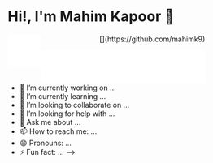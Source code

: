 # Hi!, I'm Mahim Kapoor 👋

<p align="center">
[<img align="left" alt="Mahim Kapoor | Github" src="/assets/icons/github-white.svg" style="color: white; height:65px;width:65px;" />](https://github.com/mahimk9)

[<img align="left" alt="Mahim Kapoor | Linkedin" src="/assets/icons/linkedin-white.svg" style="color: white; height:65px;width:65px;" />](https://github.com/mahimk9)

[<img align="left" alt="Mahim Kapoor | Linkedin" src="/assets/icons/codechef-white.svg" style="color: white; height:65px;width:65px;" />](https://github.com/mahimk9)

[<img align="left" alt="Mahim Kapoor | Linkedin" src="/assets/icons/hackerrank-white.svg" style="color: white; height:65px;width:65px;" />](https://github.com/mahimk9)

[<img align="left" alt="Mahim Kapoor | Linkedin" src="/assets/icons/geeksforgeeks-white.svg" style="color: white; height:65px;width:65px;" />](https://github.com/mahimk9)

[<img align="left" alt="Mahim Kapoor | Linkedin" src="/assets/icons/leetcode-white.svg" style="color: white; height:65px;width:65px;" />](https://github.com/mahimk9)

</p>
<br>
<br>
<br/>

- 🔭 I’m currently working on ...
- 🌱 I’m currently learning ...
- 👯 I’m looking to collaborate on ...
- 🤔 I’m looking for help with ...
- 💬 Ask me about ...
- 📫 How to reach me: ...
- 😄 Pronouns: ...
- ⚡ Fun fact: ...
  -->
